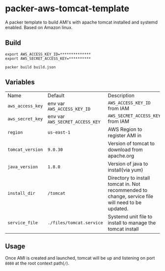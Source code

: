 # packer-aws-tomcat-template

A packer template to build AMI's with apache tomcat installed and systemd enabled. Based on Amazon linux.

## Build

```shell
export AWS_ACCESS_KEY_ID=**************
export AWS_SECRET_ACCESS_KEY=**********

packer build build.json
```

## Variables

|                  |                                 |                                                                                                  |
|------------------|---------------------------------|--------------------------------------------------------------------------------------------------|
| Name             | Default                         | Description                                                                                      |
| `aws_access_key` | env var `AWS_ACCESS_KEY_ID`     | `AWS_ACCESS_KEY_ID` from IAM                                                                     |
| `aws_secret_key` | env var `AWS_SECRET_ACCESS_KEY` | `AWS_SECRET_ACCESS_KEY` from IAM                                                                 |
| `region`         | `us-east-1`                     | AWS Region to register AMI in                                                                    |
| `tomcat_version` | `9.0.30`                        | Version of tomcat to download from apache.org                                                    |
| `java_version`   | `1.8.0`                         | Version of java to install(via yum)                                                              |
| `install_dir`    | `/tomcat`                       | Directory to install tomcat in. Not recommended to change, service file will need to be updated. |
| `service_file`   | `./files/tomcat.service`        | Systemd unit file to install to manage the tomcat install                                        |

## Usage

Once AMI is created and launched, tomcat will be up and listening on port `8080` at the root context path(`/`).
